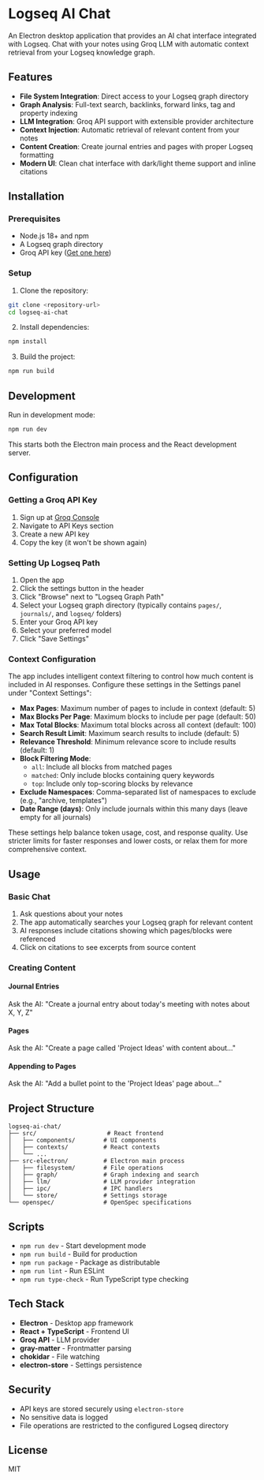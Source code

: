 # Logseq AI Chat

An Electron desktop application that provides an AI chat interface integrated with Logseq. Chat with your notes using Groq LLM with automatic context retrieval from your Logseq knowledge graph.

## Features

- **File System Integration**: Direct access to your Logseq graph directory
- **Graph Analysis**: Full-text search, backlinks, forward links, tag and property indexing
- **LLM Integration**: Groq API support with extensible provider architecture
- **Context Injection**: Automatic retrieval of relevant content from your notes
- **Content Creation**: Create journal entries and pages with proper Logseq formatting
- **Modern UI**: Clean chat interface with dark/light theme support and inline citations

## Installation

### Prerequisites

- Node.js 18+ and npm
- A Logseq graph directory
- Groq API key ([Get one here](https://console.groq.com/))

### Setup

1. Clone the repository:
```bash
git clone <repository-url>
cd logseq-ai-chat
```

2. Install dependencies:
```bash
npm install
```

3. Build the project:
```bash
npm run build
```

## Development

Run in development mode:
```bash
npm run dev
```

This starts both the Electron main process and the React development server.

## Configuration

### Getting a Groq API Key

1. Sign up at [Groq Console](https://console.groq.com/)
2. Navigate to API Keys section
3. Create a new API key
4. Copy the key (it won't be shown again)

### Setting Up Logseq Path

1. Open the app
2. Click the settings button in the header
3. Click "Browse" next to "Logseq Graph Path"
4. Select your Logseq graph directory (typically contains `pages/`, `journals/`, and `logseq/` folders)
5. Enter your Groq API key
6. Select your preferred model
7. Click "Save Settings"

### Context Configuration

The app includes intelligent context filtering to control how much content is included in AI responses. Configure these settings in the Settings panel under "Context Settings":

- **Max Pages**: Maximum number of pages to include in context (default: 5)
- **Max Blocks Per Page**: Maximum blocks to include per page (default: 50)
- **Max Total Blocks**: Maximum total blocks across all context (default: 100)
- **Search Result Limit**: Maximum search results to include (default: 5)
- **Relevance Threshold**: Minimum relevance score to include results (default: 1)
- **Block Filtering Mode**: 
  - `all`: Include all blocks from matched pages
  - `matched`: Only include blocks containing query keywords
  - `top`: Include only top-scoring blocks by relevance
- **Exclude Namespaces**: Comma-separated list of namespaces to exclude (e.g., "archive, templates")
- **Date Range (days)**: Only include journals within this many days (leave empty for all journals)

These settings help balance token usage, cost, and response quality. Use stricter limits for faster responses and lower costs, or relax them for more comprehensive context.

## Usage

### Basic Chat

1. Ask questions about your notes
2. The app automatically searches your Logseq graph for relevant content
3. AI responses include citations showing which pages/blocks were referenced
4. Click on citations to see excerpts from source content

### Creating Content

#### Journal Entries
Ask the AI: "Create a journal entry about today's meeting with notes about X, Y, Z"

#### Pages
Ask the AI: "Create a page called 'Project Ideas' with content about..."

#### Appending to Pages
Ask the AI: "Add a bullet point to the 'Project Ideas' page about..."

## Project Structure

```
logseq-ai-chat/
├── src/                    # React frontend
│   ├── components/        # UI components
│   ├── contexts/          # React contexts
│   └── ...
├── src-electron/          # Electron main process
│   ├── filesystem/        # File operations
│   ├── graph/             # Graph indexing and search
│   ├── llm/               # LLM provider integration
│   ├── ipc/               # IPC handlers
│   └── store/             # Settings storage
└── openspec/              # OpenSpec specifications
```

## Scripts

- `npm run dev` - Start development mode
- `npm run build` - Build for production
- `npm run package` - Package as distributable
- `npm run lint` - Run ESLint
- `npm run type-check` - Run TypeScript type checking

## Tech Stack

- **Electron** - Desktop app framework
- **React + TypeScript** - Frontend UI
- **Groq API** - LLM provider
- **gray-matter** - Frontmatter parsing
- **chokidar** - File watching
- **electron-store** - Settings persistence

## Security

- API keys are stored securely using `electron-store`
- No sensitive data is logged
- File operations are restricted to the configured Logseq directory

## License

MIT


